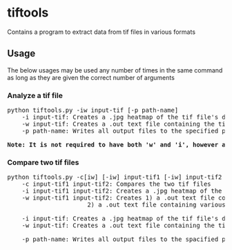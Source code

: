 # tiftools

Contains a program to extract data from tif files in various formats

## Usage

The below usages may be used any number of times in the same command as long as they are given the correct number of arguments

### Analyze a tif file

<pre>
python tiftools.py -iw input-tif [-p path-name]  
    -i input-tif: Creates a .jpg heatmap of the tif file's data
    -w input-tif: Creates a .out text file containing the tif file's raw data
    -p path-name: Writes all output files to the specified path from the working directory

<b>Note: It is not required to have both 'w' and 'i', however at least one must be provided before the input file</b>
</pre>

### Compare two tif files

<pre>
python tiftools.py -c[iw] [-iw] input-tif1 [-iw] input-tif2 [-p pathname]
    -c input-tif1 input-tif2: Compares the two tif files
    -i input-tif1 input-tif2: Creates a .jpg heatmap of the differences in the two files' data on a gradient
    -w input-tif1 input-tif2: Creates 1) a .out text file containing both tif files' raw data shown side by side  
				      2) a .out text file containing various statistics about the comparison

    -i input-tif: Creates a .jpg heatmap of the tif file's data
    -w input-tif: Creates a .out text file containing the tif file's raw data

    -p path-name: Writes all output files to the spacified path from the working directory
